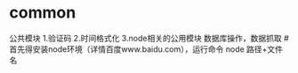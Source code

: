 # common
公共模块
1.验证码
2.时间格式化
3.node相关的公用模块  数据库操作，数据抓取
#首先得安装node环境（详情百度www.baidu.com），运行命令  node 路径+文件名
